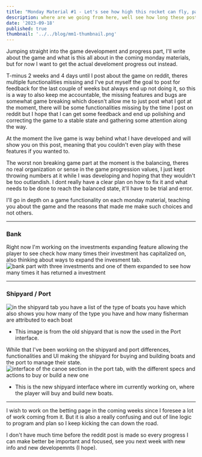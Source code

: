 ```yaml
---
title: "Monday Material #1 - Let's see how high this rocket can fly, partner"
description: where are we going from here, well see how long these posts and development will last together
date: '2023-09-18'
published: true
thumbnail: '../../blog/mm1-thumbnail.png'
---
```


Jumping straight into the game development and progress part, I'll write about the game and what is this all about in the coming monday materials, but for now I want to get the actual develoment progress out instead.

T-minus 2 weeks and 4 days until I post about the game on reddit, theres multiple functionalities missing and I've put myself the goal to post for feedback for the last couple of weeks but always end up not doing it, so this is a way to also keep me accountable, the missing features and bugs are somewhat game breaking which doesn't allow me to just post what I got at the moment, there will be some functionalities missing by the time I post on reddit but I hope that I can get some feedback and end up polishing and correcting the game to a stable state and gathering some attention along the way.

At the moment the live game is way behind what I have developed and will show you on this post, meaning that you couldn't even play with these features if you wanted to.

The worst non breaking game part at the moment is the balancing, theres no real organization or sense in the game progression values, I just kept throwing numbers at it while I was developing and hoping that they wouldn't be too outlandish. I dont really have a clear plan on how to fix it and what needs to be done to reach the balanced state, it'll have to be trial and error.

I'll go in depth on a game functionality on each monday material, teaching you about the game and the reasons that made me make such choices and not others.

---

### Bank

Right now I'm working on the investments expanding feature allowing the player to see check how many times their investment has capitalized on, also thinking about ways to expand the invesment tab.
![bank part with three investments and one of them expanded to see how many times it has returned a investment](../../blog/mm1-bank-expansion.png)

---

### Shipyard / Port

![in the shipyard tab you have a list of the type of boats you have which also shows you how many of the type you have and how many fisherman are attributed to each boat](../../blog/mm1-old-shipyard.png)

- This image is from the old shipyard that is now the used in the Port interface.

While that I've been working on the shipyard and port differences, functionalities and UI making the shipyard for buying and building boats and the port to manage their state.
![interface of the canoe section in the port tab, with the different specs and actions to buy or build a new one](../../blog/mm1-new-shipyard.png)

- This is the new shipyard interface where im currently working on, where the player will buy and build new boats.

---

I wish to work on the betting page in the coming weeks since I foresee a lot of work coming from it.
But it is also a really confusing and out of line logic to program and plan so I keep kicking the can down the road.

I don't have much time before the reddit post is made so every progress I can make better be important and focused, see you next week with new info and new developemnts (I hope).
